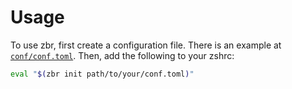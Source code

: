 # Usage

To use zbr, first create a configuration file. There is an example at
[`conf/conf.toml`][conftoml]. Then, add the following to your zshrc:

[conftoml]: https://github.com/langston-barrett/zbr/blob/main/conf/conf.toml

```sh
eval "$(zbr init path/to/your/conf.toml)"
```
